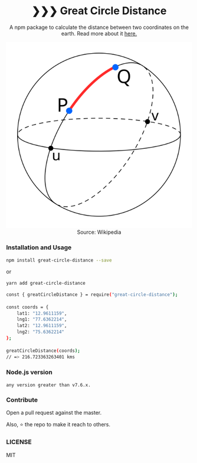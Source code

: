 <h1  align="center">❯❯❯ Great Circle Distance</h1>
<p  align="center">A npm package to calculate the distance between two coordinates on the earth. Read more about it <a href="https://en.wikipedia.org/wiki/Great-circle_distance" target="_blank">here.</a></p>
<p  align="center">
<img  src="./assets/great-circle-distance.svg">
Source: Wikipedia
</p>

### Installation and Usage

```sh
npm install great-circle-distance --save
```

or

```sh
yarn add great-circle-distance
```

```sh
const { greatCircleDistance } = require("great-circle-distance");

const coords = {
    lat1: "12.9611159",
    lng1: "77.6362214",
    lat2: "12.9611159",
    lng2: "75.6362214"
};

greatCircleDistance(coords);
// => 216.723363263401 kms
```

### Node.js version

```
any version greater than v7.6.x.
```

### Contribute

Open a pull request against the master.

Also, ⭐ the repo to make it reach to others.

### LICENSE

MIT
